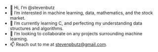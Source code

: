 - 👋 Hi, I’m @stevenbutz
- 👀 I’m interested in machine learning, data, mathematics, and the stock market. 
- 🌱 I’m currently learning C, and perfecting my understanding data structures and algorithms.
- 💞 I’m looking to collaborate on any projects surrounding machine learning.
- 📫 Reach out to me at stevenpbutz@gmail.com.

<!---
stevenbutz/stevenbutz is a ✨ special ✨ repository because its `README.md` (this file) appears on your GitHub profile.
You can click the Preview link to take a look at your changes.
--->
